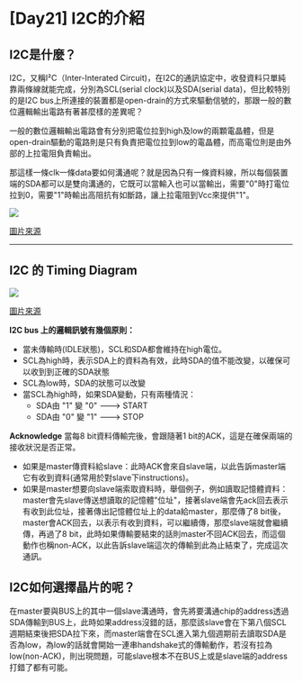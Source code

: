 # [Day21] I2C的介紹

## I2C是什麼？
I2C，又稱I²C（Inter-Interated Circuit)，在I2C的通訊協定中，收發資料只單純靠兩條線就能完成，分別為SCL(serial clock)以及SDA(serial data)，但比較特別的是I2C bus上所連接的裝置都是open-drain的方式來驅動信號的，那跟一般的數位邏輯輸出電路有著甚麼樣的差異呢？

一般的數位邏輯輸出電路會有分別把電位拉到high及low的兩顆電晶體，但是open-drain驅動的電路則是只有負責把電位拉到low的電晶體，而高電位則是由外部的上拉電阻負責輸出。

那這樣一條clk一條data要如何溝通呢？就是因為只有一條資料線，所以每個裝置端的SDA都可以是雙向溝通的，它既可以當輸入也可以當輸出，需要"0"時打電位拉到0，需要"1"時輸出高阻抗有如斷路，讓上拉電阻到Vcc來提供"1"。

![](https://i.imgur.com/t7PQ5Jp.png)

[圖片來源](https://www.analog.com/en/technical-articles/i2c-primer-what-is-i2c-part-1.html)

---

## I2C 的 Timing Diagram

![](https://i.imgur.com/zchONpC.png)

[圖片來源](https://www.analog.com/en/technical-articles/i2c-primer-what-is-i2c-part-1.html)

**I2C bus 上的邏輯訊號有幾個原則：**

- 當未傳輸時(IDLE狀態)，SCL和SDA都會維持在high電位。
- SCL為high時，表示SDA上的資料為有效，此時SDA的值不能改變，以確保可以收到到正確的SDA狀態
- SCL為low時，SDA的狀態可以改變
- 當SCL為high時，如果SDA變動，只有兩種情況：
  - SDA由 "1" 變 "0" ---> START
  - SDA由 "0" 變 "1" ---> STOP

**Acknowledge**
當每8 bit資料傳輸完後，會跟隨著1 bit的ACK，這是在確保兩端的接收狀況是否正常。
- 如果是master傳資料給slave：此時ACK會來自slave端，以此告訴master端它有收到資料(通常用於對slave下instructions)。
- 如果是master想要向slave端索取資料時，舉個例子，例如讀取記憶體資料：master會先slave傳送想讀取的記憶體"位址"，接著slave端會先ack回去表示有收到此位址，接著傳出記憶體位址上的data給master，那麼傳了8 bit後，master會ACK回去，以表示有收到資料，可以繼續傳，那麼slave端就會繼續傳，再過了8 bit，此時如果傳輸要結束的話則master不回ACK回去，而這個動作也稱non-ACK，以此告訴slave端這次的傳輸到此為止結束了，完成這次通訊。


## I2C如何選擇晶片的呢？
在master要與BUS上的其中一個slave溝通時，會先將要溝通chip的address透過SDA傳輸到BUS上，此時如果address沒錯的話，那麼該slave會在下第八個SCL週期結束後把SDA拉下來，而master端會在SCL進入第九個週期前去讀取SDA是否為low，為low的話就會開始一連串handshake式的傳輸動作，若沒有拉為low(non-ACK)，則出現問題，可能slave根本不在BUS上或是slave端的address打錯了都有可能。

